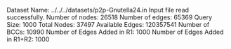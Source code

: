 Dataset Name: ../../../datasets/p2p-Gnutella24.in
Input file read successfully.
Number of nodes: 26518
Number of edges: 65369
Query Size: 1000
Total Nodes: 37497
Available Edges: 120357541
Number of BCCs: 10990
Number of Edges Added in R1: 1000
Number of Edges Added in R1+R2: 1000
